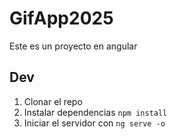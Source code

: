 # GifApp2025

Este es un proyecto en angular

## Dev
1. Clonar el repo
2. Instalar dependencias `npm install`
3. Iniciar el servidor con `ng serve -o`
